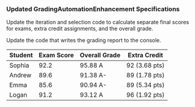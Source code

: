 ### Updated GradingAutomationEnhancement Specifications

Update the iteration and selection code to calculate separate final scores for exams, extra credit assignments, and the overall grade.

Update the code that writes the grading report to the console.

| Student | Exam Score | Overall Grade | Extra Credit |
|---------|------------|---------------|--------------|
| Sophia  | 92.2       | 95.88   A     | 92 (3.68 pts)|
| Andrew  | 89.6       | 91.38   A-    | 89 (1.78 pts)|
| Emma    | 85.6       | 90.94   A-    | 89 (5.34 pts)|
| Logan   | 91.2       | 93.12   A     | 96 (1.92 pts)|

